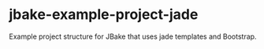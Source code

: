 jbake-example-project-jade
========================

Example project structure for JBake that uses jade templates and Bootstrap.